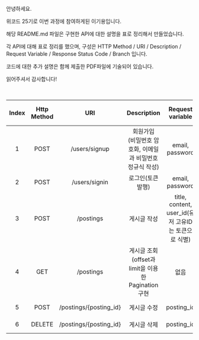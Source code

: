 안녕하세요.

위코드 25기로 이번 과정에 참여하게된 이기용입니다.

해당 README.md 파일은 구현한 API에 대한 설명을 표로 정리해서 만들었습니다.

각 API에 대해 표로 정리를 했으며, 구성은 HTTP Method / URI / Description / Request Variable / Response Status Code / Branch 입니다.

코드에 대한 추가 설명은 함께 제출한 PDF파일에 기술되어 있습니다.

읽어주셔서 감사합니다!

<br>

| Index  | Http Method |  URI            |  Description    |  Request variable  |  Response Status Code   | Branch
|:--------:|:-----------:|:----------------:|:----------------:|:----------------:|:----------------:|:------------------------:|
| 1 |  POST | /users/signup | 회원가입</br>(비밀번호 암호화, 이메일과 비밀번호 정규식 작성)  | email, password  | 201 | feature/signup
| 2 |  POST | /users/signin | 로그인(토큰 발행)  | email, password  | 201 | feature/signin
| 3 |  POST | /postings | 게시글 작성 | title, content, user_id(유저 고유ID는 토큰으로 식별)  | 201 | feature/postings-c
| 4 |  GET | /postings | 게시글 조회(offset과 limit을 이용한 Pagination구현 | 없음  | 200 | feature/postings-r
| 5 |  POST | /postings/{posting_id} | 게시글 수정 | posting_id  | 201 | feature/postings-u
| 6 |  DELETE | /postings/{posting_id} | 게시글 삭제 | posting_id  | 201 | feature/postings-d
